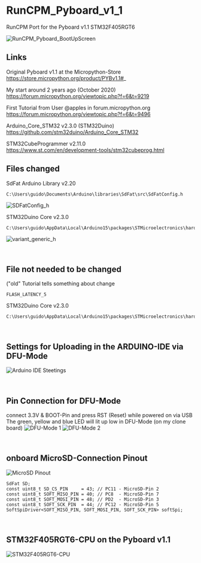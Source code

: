 # RunCPM_Pyboard_v1_1
RunCPM Port for the Pyboard v1.1 STM32F405RGT6

![RunCPM_Pyboard_BootUpScreen](https://github.com/guidol70/RunCPM_Pyboard_v1_1/raw/main/pictures/RunCPM_Pyboard_v1_1.jpg?raw=true)

## Links

Original Pyboard v1.1 at the Micropython-Store<br>
https://store.micropython.org/product/PYBv1.1#_

My start around 2 years ago (October 2020)<br>
https://forum.micropython.org/viewtopic.php?f=6&t=9219

First Tutorial from User @apples in forum.micropython.org<br>
https://forum.micropython.org/viewtopic.php?f=6&t=9496

Arduino_Core_STM32 v2.3.0 (STM32Duino)<br>
https://github.com/stm32duino/Arduino_Core_STM32

STM32CubeProgrammer v2.11.0<br>
https://www.st.com/en/development-tools/stm32cubeprog.html
<br>

## Files changed

SdFat Arduino Library v2.20
```
C:\Users\guido\Documents\Arduino\libraries\SdFat\src\SdFatConfig.h
```
![SDFatConfig_h](https://github.com/guidol70/RunCPM_Pyboard_v1_1/raw/main/pictures/SdFatConfig_h_changes.jpg?raw=true)

STM32Duino Core v2.3.0
```
C:\Users\guido\AppData\Local\Arduino15\packages\STMicroelectronics\hardware\stm32\2.3.0\variants\STM32F4xx\F405RGT_F415RGT\variant_generic.h
```
![variant_generic_h](https://github.com/guidol70/RunCPM_Pyboard_v1_1/raw/main/pictures/variant_generic_h_changes.jpg?raw=true)

<br>

## File not needed to be changed 

("old" Tutorial tells something about change 
```
FLASH_LATENCY_5
```

STM32Duino Core v2.3.0
```
C:\Users\guido\AppData\Local\Arduino15\packages\STMicroelectronics\hardware\stm32\2.3.0\variants\STM32F4xx\F405RGT_F415RGT\variant_generic.cpp
```

<br>

## Settings for Uploading in the ARDUINO-IDE via DFU-Mode

![Arduino IDE Steetings](https://github.com/guidol70/RunCPM_Pyboard_v1_1/raw/main/pictures/RunCPM_STM32_Pyboard_settings.jpg?raw=true)

<br>

## Pin Connection for DFU-Mode 

connect 3.3V & BOOT-Pin and press RST (Reset) while powered on via USB<br>
The green, yellow and blue LED will lit up low in DFU-Mode (on my clone board)
![DFU-Mode 1](https://github.com/guidol70/RunCPM_Pyboard_v1_1/raw/main/pictures/Pyboard_v1_1_DFU_FullBoard.jpg?raw=true)
![DFU-Mode 2](https://github.com/guidol70/RunCPM_Pyboard_v1_1/raw/main/pictures/Pyboard_v1_1_DFU.jpg?raw=true)

<br>

## onboard MicroSD-Connection Pinout
![MicroSD Pinout](https://github.com/guidol70/RunCPM_Pyboard_v1_1/raw/main/pictures/Pyboard_MicroSD.jpg?raw=true)

```
SdFat SD;
const uint8_t SD_CS_PIN     = 43; // PC11 - MicroSD-Pin 2
const uint8_t SOFT_MISO_PIN = 40; // PC8  - MicroSD-Pin 7
const uint8_t SOFT_MOSI_PIN = 48; // PD2  - MicroSD-Pin 3
const uint8_t SOFT_SCK_PIN  = 44; // PC12 - MicroSD-Pin 5
SoftSpiDriver<SOFT_MISO_PIN, SOFT_MOSI_PIN, SOFT_SCK_PIN> softSpi;
```

<br>

## STM32F405RGT6-CPU on the Pyboard v1.1

![STM32F405RGT6-CPU](https://github.com/guidol70/RunCPM_Pyboard_v1_1/raw/main/pictures/STM32F405RGT6_CPU.jpg?raw=true)
